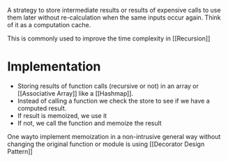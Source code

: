 A strategy to store intermediate results or results of expensive calls to use them later without re-calculation when the same inputs occur again. Think of it as a computation cache. 

This is commonly used to improve the time complexity in [[Recursion]]
# Implementation

- Storing results of function calls (recursive or not) in an array or [[Associative Array]] like a [[Hashmap]].
- Instead of calling a function we check the store to see if we have a computed result. 
- If result is memoized, we use it
- If not, we call the function and memoize the result

One wayto implement memoization in a non-intrusive general way without changing the original function or module is using [[Decorator Design Pattern]]